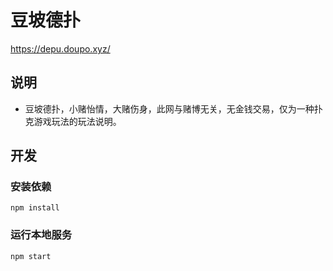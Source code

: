 # 豆坡德扑
https://depu.doupo.xyz/

## 说明

- 豆坡德扑，小赌怡情，大赌伤身，此网与赌博无关，无金钱交易，仅为一种扑克游戏玩法的玩法说明。

## 开发

### 安装依赖

```shell
npm install
```

### 运行本地服务

```shell
npm start
```
